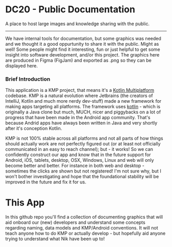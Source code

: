 # DC20 - Public Documentation
A place to host large images and knowledge sharing with the public.

---

We have internal tools for documentation, but some graphics was needed and we thought it a good oppurtunity to share it with the public. Might as well! Some people might find it interesting, fun or just helpful to get some insight into software development, and/or this project. The graphics here are produced in Figma (FigJam) and exported as .png so they can be displayed here.

### Brief Introduction
This application is a KMP project, that means it's a [Kotlin Multiplatform](https://www.jetbrains.com/kotlin-multiplatform/) codebase. KMP is a natural evolution where Jetbrains (the creators of IntelliJ, Kotlin and much more nerdy dev-stuff) made a new framework for making apps targeting all platforms. The framework uses [kotlin](https://kotlinlang.org/) - which is originally a Java clone but much, MUCH, nicer and piggybacks on a lot of progress that have been made in the Android app community. That's because Andrid apps have always been written in Java and very shortly after it's conception Kotlin.

KMP is not 100% stable across all platforms and not all parts of how things should actually work are not perfectly figured out (or at least not officially communicated in an easy to reach channel); but - it works! So we can confidently construct our app and know that in the future support for Android, iOS, tablets, desktop, OSX, Windows, Linux and web will only become better and better. For instance in both web and desktop - sometimes the clicks are shown but not registered! I'm not sure why, but I won't bother investigating and hope that the foundational stability will be improved in the future and fix it for us.

# This App
In this github repo you'll find a collection of documenting graphics that will aid onboard our (new) developers and understand some concepts regarding naming, data models and KMP/Android conventions. It will not teach anyone how to do KMP or actually develop - but hopefully aid anyone trying to understand what Nik have been up to!

